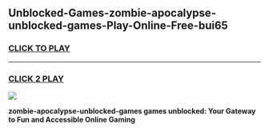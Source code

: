 
## Unblocked-Games-zombie-apocalypse-unblocked-games-Play-Online-Free-bui65
<h3>
<a href="https://premium76.site?title=zombie-apocalypse-unblocked-games&ref=26A">CLICK TO PLAY</a></h3>
<hr>

<h3>
<a href="https://premium76.site?title=zombie-apocalypse-unblocked-games&ref=26A">CLICK 2 PLAY</a>
  
</h3>

<a href="https://premium76.site?title=zombie-apocalypse-unblocked-games&ref=26A"><img src="https://clearcache.store/games.png"></a>


**zombie-apocalypse-unblocked-games games unblocked: Your Gateway to Fun and Accessible Online Gaming**
